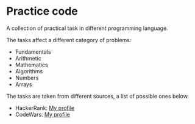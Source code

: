 # Practice code

A collection of practical task in different programming language.

The tasks affect a different category of problems:

* Fundamentals
* Arithmetic
* Mathematics
* Algorithms
* Numbers
* Arrays

The tasks are taken from different sources, a list of possible ones below.

* HackerRank: [My profile](https://www.hackerrank.com/zilich08 "HackerRank profile")
* CodeWars: [My profile](https://www.codewars.com/users/kovalevcon "CodeWars profile")